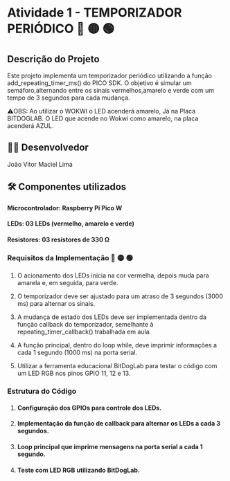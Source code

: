 # Atividade 1 - TEMPORIZADOR PERIÓDICO 🔴 🟡 🟢

## Descrição do Projeto
Este projeto implementa um temporizador periódico utilizando a função add_repeating_timer_ms() do PICO SDK. O objetivo é simular um semáforo,alternando entre os sinais vermelhos,amarelo e verde com um tempo de 3 segundos para cada mudança.

⚠️OBS: Ao utilizar o WOKWI o LED acenderá amarelo, Já na Placa BITDOGLAB. O LED que acende no Wokwi como amarelo, na placa acenderá AZUL.
## 👨‍💻 Desenvolvedor

João Vitor Maciel Lima

## 🛠️ Componentes utilizados

#### Microcontrolador: Raspberry Pi Pico W
#### LEDs: 03 LEDs (vermelho, amarelo e verde)
#### Resistores: 03 resistores de 330 Ω

### Requisitos da Implementação 🔴 🟡 🟢
1. O acionamento dos LEDs inicia na cor vermelha, depois muda para amarela e, em seguida, para verde.

2. O temporizador deve ser ajustado para um atraso de 3 segundos (3000 ms) para alternar os sinais.
3. A mudança de estado dos LEDs deve ser implementada dentro da função callback do temporizador, semelhante à repeating_timer_callback() trabalhada em aula.

4. A função principal, dentro do loop while, deve imprimir informações a cada 1 segundo (1000 ms) na porta serial.

5. Utilizar a ferramenta educacional BitDogLab para testar o código com um LED RGB nos pinos GPIO 11, 12 e 13.

### Estrutura do Código

1. #### Configuração dos GPIOs para controle dos LEDs.

2. #### Implementação da função de callback para alternar os LEDs a cada 3 segundos.

3. #### Loop principal que imprime mensagens na porta serial a cada 1 segundo.

4. #### Teste com LED RGB utilizando BitDogLab.